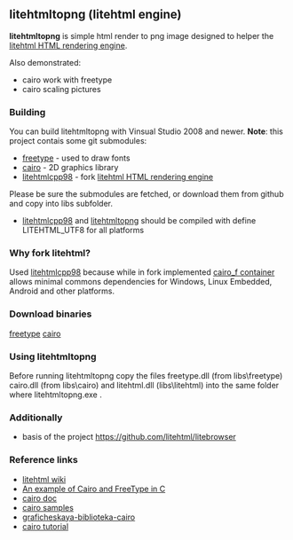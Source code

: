## litehtmltopng (litehtml engine)

**litehtmltopng** is simple html render to png image designed to helper the [litehtml HTML rendering engine](https://github.com/tordex/litehtml).

Also demonstrated:
  * cairo work with freetype
  * cairo scaling pictures

### Building

You can build litehtmltopng with Vinsual Studio 2008 and newer. **Note**: this project contais some git submodules:

  * [freetype](https://github.com/aseprite/freetype2) - used to draw fonts
  * [cairo](https://github.com/tordex/cairo) - 2D graphics library
  * [litehtmlcpp98](https://github.com/hovlad/litehtmlcpp98) - fork [litehtml HTML rendering engine](https://github.com/tordex/litehtml)

Please be sure the submodules are fetched, or download them from github and copy into libs subfolder.

* [litehtmlcpp98](https://github.com/hovlad/litehtmlcpp98) and [litehtmltopng](https://github.com/hovlad/litehtmltopng) should be compiled with define LITEHTML_UTF8 for all platforms

### Why fork litehtml?

Used [litehtmlcpp98](https://github.com/hovlad/litehtmlcpp98) because while in fork implemented [cairo_f container](https://github.com/hovlad/litehtmlcpp98/tree/master/containers/cairo_ft) allows minimal commons dependencies for Windows, Linux Embedded, Android and other platforms.

### Download binaries

[freetype](https://github.com/ubawurinna/freetype-windows-binaries) 
[cairo](https://github.com/preshing/cairo-windows/releases)

### Using litehtmltopng

Before running litehtmltopng copy the files freetype.dll (from libs\freetype) cairo.dll (from libs\cairo) and litehtml.dll (libs\litehtml) into the same folder where litehtmltopng.exe .

### Additionally

  * basis of the project https://github.com/litehtml/litebrowser
  
### Reference links

  * [litehtml wiki](https://github.com/litehtml/litehtml/wiki/How-to-use-litehtml)
  * [An example of Cairo and FreeType in C](https://www.lemoda.net/c/free-type/index.html)
  * [cairo doc](https://www.cairographics.org/documentation)
  * [cairo samples](https://www.cairographics.org/samples)
  * [graficheskaya-biblioteka-cairo](https://progtips.ru/texnologii-programmirovaniya/graficheskaya-biblioteka-cairo.html)
  * [cairo tutorial](http://www.opennet.ru/docs/RUS/tutorial_cairo)

